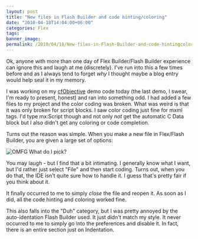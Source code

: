 ```yaml
---
layout: post
title: "New files in Flash Builder and code hinting/coloring"
date: "2010-04-18T14:04:00+06:00"
categories: Flex 
tags: 
banner_image: 
permalink: /2010/04/18/New-files-in-Flash-Builder-and-code-hintingcoloring
---
```


Ok, anyone with more than one day of Flex Builder/Flash Builder experience can ignore this and laugh at me (discretely). I've run into this a few times before and as I always tend to forget <i>why</i> I thought maybe a blog entry would help seal it in my memory.

I was working on my <a href="http://www.cfobjective.com">cfObjective</a> demo code today (the last demo, I swear, I'm ready to present, honest) and ran into something odd. I had added a few files to my project and the color coding was broken. What was weird is that it was only broken for script blocks. I saw color coding just fine for mxml tags. I'd type mx:Script though and not only <i>not</i> get the automatic C Data block but I also didn't get any coloring or code completion. 

Turns out the reason was simple. When you make a new file in Flex/Flash Builder, you are given a large set of options: 

<img src="https://static.raymondcamden.com/images/Screen shot 2010-04-18 at 12.45.09 PM.png" title="OMFG What do I pick?" />

You may laugh - but I find that a bit intimating. I generally know what I want, but I'd rather just select "File" and then start coding. Turns out, when you do that, the IDE isn't quite sure how to handle it. I guess that's pretty fair if you think about it. 

It finally occurred to me to simply <i>close</i> the file and reopen it. As soon as I did, all the code hinting and coloring worked fine. 

This also falls into the "Duh" category, but I was pretty annoyed by the auto-identation Flash Builder used. It just didn't match my style. It never occurred to me to simply go into the preferences and disable it. In fact, there is an entire section just on Indentation.